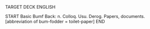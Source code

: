 TARGET DECK
ENGLISH

START
Basic
Bumf
Back: n. Colloq. Usu. Derog. Papers, documents. [abbreviation of bum-fodder = toilet-paper]
END
